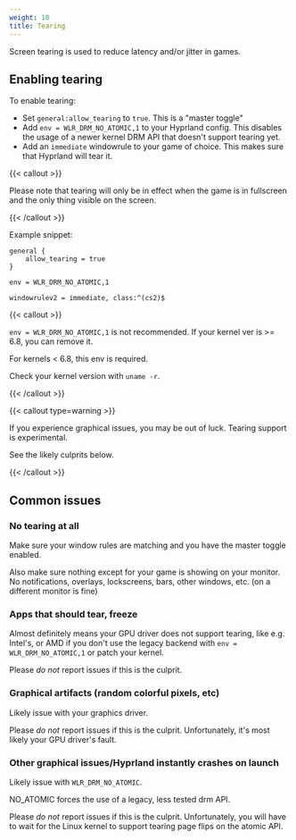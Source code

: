 ```yaml
---
weight: 10
title: Tearing
---
```


Screen tearing is used to reduce latency and/or jitter in games.

## Enabling tearing

To enable tearing:

- Set `general:allow_tearing` to `true`. This is a "master toggle"
- Add `env = WLR_DRM_NO_ATOMIC,1` to your Hyprland config. This disables the
  usage of a newer kernel DRM API that doesn't support tearing yet.
- Add an `immediate` windowrule to your game of choice. This makes sure that
  Hyprland will tear it.

{{< callout >}}

Please note that tearing will only be in effect when the game is in fullscreen
and the only thing visible on the screen.

{{< /callout >}}

Example snippet:

```env
general {
    allow_tearing = true
}

env = WLR_DRM_NO_ATOMIC,1

windowrulev2 = immediate, class:^(cs2)$
```

{{< callout >}}

`env = WLR_DRM_NO_ATOMIC,1` is not recommended. If your kernel ver is >= 6.8,
you can remove it.

For kernels < 6.8, this env is required.

Check your kernel version with `uname -r`.

{{< /callout >}}

{{< callout type=warning >}}

If you experience graphical issues, you may be out of luck. Tearing support is
experimental.

See the likely culprits below.

{{< /callout >}}

## Common issues

### No tearing at all

Make sure your window rules are matching and you have the master toggle enabled.

Also make sure nothing except for your game is showing on your monitor. No
notifications, overlays, lockscreens, bars, other windows, etc. (on a different
monitor is fine)

### Apps that should tear, freeze

Almost definitely means your GPU driver does not support tearing, like e.g.
Intel's, or AMD if you don't use the legacy backend with `env = WLR_DRM_NO_ATOMIC,1` or patch your kernel.

Please _do not_ report issues if this is the culprit.

### Graphical artifacts (random colorful pixels, etc)

Likely issue with your graphics driver.

Please _do not_ report issues if this is the culprit. Unfortunately, it's most
likely your GPU driver's fault.

### Other graphical issues/Hyprland instantly crashes on launch

Likely issue with `WLR_DRM_NO_ATOMIC`.

NO_ATOMIC forces the use of a legacy, less tested drm API.

Please _do not_ report issues if this is the culprit. Unfortunately, you will
have to wait for the Linux kernel to support tearing page flips on the atomic
API.
